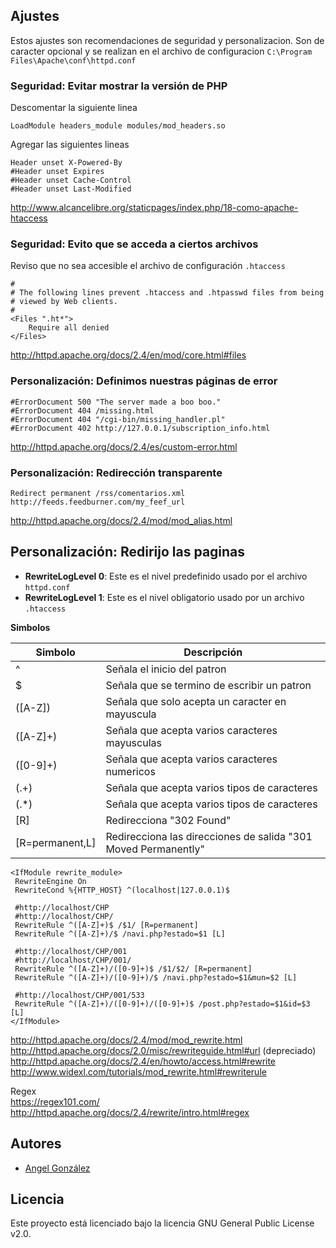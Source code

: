 ## Ajustes

Estos ajustes son recomendaciones de seguridad y personalizacion. Son de caracter opcional y se realizan en el archivo de configuracion `C:\Program Files\Apache\conf\httpd.conf`

### Seguridad: Evitar mostrar la versión de PHP

Descomentar la siguiente linea

~~~
LoadModule headers_module modules/mod_headers.so
~~~

Agregar las siguientes lineas

~~~
Header unset X-Powered-By
#Header unset Expires
#Header unset Cache-Control
#Header unset Last-Modified
~~~

http://www.alcancelibre.org/staticpages/index.php/18-como-apache-htaccess


### Seguridad: Evito que se acceda a ciertos archivos

Reviso que no sea accesible el archivo de configuración `.htaccess`

~~~
#
# The following lines prevent .htaccess and .htpasswd files from being 
# viewed by Web clients. 
#
<Files ".ht*">
    Require all denied
</Files>
~~~

http://httpd.apache.org/docs/2.4/en/mod/core.html#files

### Personalización: Definimos nuestras páginas de error

~~~
#ErrorDocument 500 "The server made a boo boo."
#ErrorDocument 404 /missing.html
#ErrorDocument 404 "/cgi-bin/missing_handler.pl"
#ErrorDocument 402 http://127.0.0.1/subscription_info.html
~~~

http://httpd.apache.org/docs/2.4/es/custom-error.html

### Personalización: Redirección transparente

~~~
Redirect permanent /rss/comentarios.xml http://feeds.feedburner.com/my_feef_url
~~~

http://httpd.apache.org/docs/2.4/mod/mod_alias.html

## Personalización: Redirijo las paginas

* **RewriteLogLevel 0**: Este es el nivel predefinido usado por el archivo `httpd.conf`
* **RewriteLogLevel 1**: Este es el nivel obligatorio usado por un archivo `.htaccess`

**Simbolos**

| Simbolo | Descripción |
| --- | --- |
| ^ | Señala el inicio del patron |
| $ | Señala que se termino de escribir un patron |
| ([A-Z]) | Señala que solo acepta un caracter en mayuscula |
| ([A-Z]+) | Señala que acepta varios caracteres mayusculas |
| ([0-9]+) | Señala que acepta varios caracteres numericos |
| (.+) | Señala que acepta varios tipos de caracteres |
| (.*) | Señala que acepta varios tipos de caracteres |
| [R] | Redirecciona "302 Found" |
| [R=permanent,L] | Redirecciona las direcciones de salida "301 Moved Permanently"  |

~~~
<IfModule rewrite_module>
 RewriteEngine On
 RewriteCond %{HTTP_HOST} ^(localhost|127.0.0.1)$
 
 #http://localhost/CHP
 #http://localhost/CHP/
 RewriteRule ^([A-Z]+)$ /$1/ [R=permanent]
 RewriteRule ^([A-Z]+)/$ /navi.php?estado=$1 [L]
 
 #http://localhost/CHP/001
 #http://localhost/CHP/001/
 RewriteRule ^([A-Z]+)/([0-9]+)$ /$1/$2/ [R=permanent]
 RewriteRule ^([A-Z]+)/([0-9]+)/$ /navi.php?estado=$1&mun=$2 [L]
 
 #http://localhost/CHP/001/533
 RewriteRule ^([A-Z]+)/([0-9]+)/([0-9]+)$ /post.php?estado=$1&id=$3 [L]
</IfModule>
~~~

http://httpd.apache.org/docs/2.4/mod/mod_rewrite.html<br/>
http://httpd.apache.org/docs/2.0/misc/rewriteguide.html#url (depreciado)<br/>
http://httpd.apache.org/docs/2.4/en/howto/access.html#rewrite<br/>
http://www.widexl.com/tutorials/mod_rewrite.html#rewriterule<br/>

Regex<br/>
https://regex101.com/<br/>
http://httpd.apache.org/docs/2.4/rewrite/intro.html#regex<br/>

## Autores

* [Angel González](https://github.com/mgrc45)

## Licencia

Este proyecto está licenciado bajo la licencia GNU General Public License v2.0.
